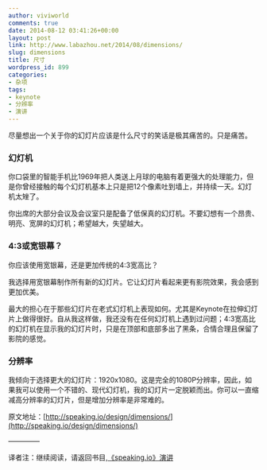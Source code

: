```yaml
---
author: viviworld
comments: true
date: 2014-08-12 03:41:26+00:00
layout: post
link: http://www.labazhou.net/2014/08/dimensions/
slug: dimensions
title: 尺寸
wordpress_id: 899
categories:
- 杂项
tags:
- keynote
- 分辨率
- 演讲
---
```


尽量想出一个关于你的幻灯片应该是什么尺寸的笑话是极其痛苦的。只是痛苦。


### 幻灯机


你口袋里的智能手机比1969年把人类送上月球的电脑有着更强大的处理能力，但是你曾经接触的每个幻灯机基本上只是把12个像素吐到墙上，并持续一天。幻灯机太矬了。

你出席的大部分会议及会议室只是配备了低保真的幻灯机。不要幻想有一个昂贵、明亮、宽屏的幻灯机；希望越大，失望越大。


### 4:3或宽银幕？


你应该使用宽银幕，还是更加传统的4:3宽高比？

我选择用宽银幕制作所有新的幻灯片。它让幻灯片看起来更有影院效果，我会感到更加优美。

最大的担心在于那些幻灯片在老式幻灯机上表现如何。尤其是Keynote在拉伸幻灯片上做得很好。自从我这样做，我还没有在任何幻灯机上遇到过问题；4:3宽高比的幻灯机在显示我的幻灯片时，只是在顶部和底部多出了黑条，合情合理且保留了影院的感觉。


### 分辨率


我倾向于选择更大的幻灯片：1920x1080。这是完全的1080P分辨率，因此，如果我可以使用一个不错的、现代幻灯机，我的幻灯片一定脱颖而出。你可以一直缩减高分辨率的幻灯片，但是增加分辨率是非常难的。

原文地址：[http://speaking.io/design/dimensions/](http://speaking.io/design/dimensions/)

————–

译者注：继续阅读，请返回书目,[《speaking.io》演讲](http://www.labazhou.net/speaking/)

